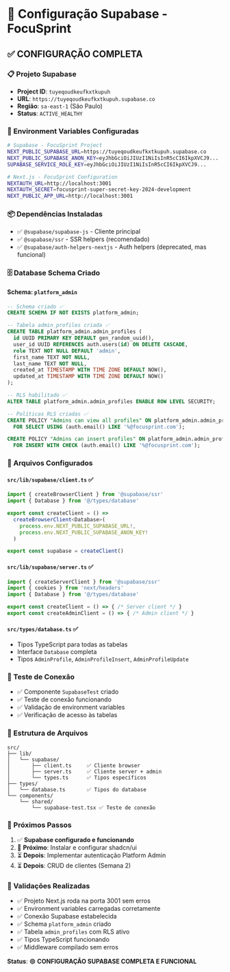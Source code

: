 # 🔧 Configuração Supabase - FocuSprint

## ✅ **CONFIGURAÇÃO COMPLETA**

### **📋 Projeto Supabase**
- **Project ID**: `tuyeqoudkeufkxtkupuh`
- **URL**: `https://tuyeqoudkeufkxtkupuh.supabase.co`
- **Região**: `sa-east-1` (São Paulo)
- **Status**: `ACTIVE_HEALTHY`

### **🔐 Environment Variables Configuradas**
```bash
# Supabase - FocuSprint Project
NEXT_PUBLIC_SUPABASE_URL=https://tuyeqoudkeufkxtkupuh.supabase.co
NEXT_PUBLIC_SUPABASE_ANON_KEY=eyJhbGciOiJIUzI1NiIsInR5cCI6IkpXVCJ9...
SUPABASE_SERVICE_ROLE_KEY=eyJhbGciOiJIUzI1NiIsInR5cCI6IkpXVCJ9...

# Next.js - FocuSprint Configuration
NEXTAUTH_URL=http://localhost:3001
NEXTAUTH_SECRET=focusprint-super-secret-key-2024-development
NEXT_PUBLIC_APP_URL=http://localhost:3001
```

### **📦 Dependências Instaladas**
- ✅ `@supabase/supabase-js` - Cliente principal
- ✅ `@supabase/ssr` - SSR helpers (recomendado)
- ✅ `@supabase/auth-helpers-nextjs` - Auth helpers (deprecated, mas funcional)

### **🗄️ Database Schema Criado**

#### **Schema: `platform_admin`**
```sql
-- Schema criado ✅
CREATE SCHEMA IF NOT EXISTS platform_admin;

-- Tabela admin_profiles criada ✅
CREATE TABLE platform_admin.admin_profiles (
  id UUID PRIMARY KEY DEFAULT gen_random_uuid(),
  user_id UUID REFERENCES auth.users(id) ON DELETE CASCADE,
  role TEXT NOT NULL DEFAULT 'admin',
  first_name TEXT NOT NULL,
  last_name TEXT NOT NULL,
  created_at TIMESTAMP WITH TIME ZONE DEFAULT NOW(),
  updated_at TIMESTAMP WITH TIME ZONE DEFAULT NOW()
);

-- RLS habilitado ✅
ALTER TABLE platform_admin.admin_profiles ENABLE ROW LEVEL SECURITY;

-- Políticas RLS criadas ✅
CREATE POLICY "Admins can view all profiles" ON platform_admin.admin_profiles
  FOR SELECT USING (auth.email() LIKE '%@focusprint.com');

CREATE POLICY "Admins can insert profiles" ON platform_admin.admin_profiles
  FOR INSERT WITH CHECK (auth.email() LIKE '%@focusprint.com');
```

### **🔧 Arquivos Configurados**

#### **`src/lib/supabase/client.ts`** ✅
```typescript
import { createBrowserClient } from '@supabase/ssr'
import { Database } from '@/types/database'

export const createClient = () =>
  createBrowserClient<Database>(
    process.env.NEXT_PUBLIC_SUPABASE_URL!,
    process.env.NEXT_PUBLIC_SUPABASE_ANON_KEY!
  )

export const supabase = createClient()
```

#### **`src/lib/supabase/server.ts`** ✅
```typescript
import { createServerClient } from '@supabase/ssr'
import { cookies } from 'next/headers'
import { Database } from '@/types/database'

export const createClient = () => { /* Server client */ }
export const createAdminClient = () => { /* Admin client */ }
```

#### **`src/types/database.ts`** ✅
- Tipos TypeScript para todas as tabelas
- Interface `Database` completa
- Tipos `AdminProfile`, `AdminProfileInsert`, `AdminProfileUpdate`

### **🧪 Teste de Conexão**
- ✅ Componente `SupabaseTest` criado
- ✅ Teste de conexão funcionando
- ✅ Validação de environment variables
- ✅ Verificação de acesso às tabelas

### **📁 Estrutura de Arquivos**
```
src/
├── lib/
│   └── supabase/
│       ├── client.ts     ✅ Cliente browser
│       ├── server.ts     ✅ Cliente server + admin
│       └── types.ts      ✅ Tipos específicos
├── types/
│   └── database.ts       ✅ Tipos do database
└── components/
    └── shared/
        └── supabase-test.tsx ✅ Teste de conexão
```

### **🎯 Próximos Passos**
1. ✅ **Supabase configurado e funcionando**
2. 🔄 **Próximo**: Instalar e configurar shadcn/ui
3. ⏳ **Depois**: Implementar autenticação Platform Admin
4. ⏳ **Depois**: CRUD de clientes (Semana 2)

### **🚨 Validações Realizadas**
- ✅ Projeto Next.js roda na porta 3001 sem erros
- ✅ Environment variables carregadas corretamente
- ✅ Conexão Supabase estabelecida
- ✅ Schema `platform_admin` criado
- ✅ Tabela `admin_profiles` com RLS ativo
- ✅ Tipos TypeScript funcionando
- ✅ Middleware compilado sem erros

**Status**: 🟢 **CONFIGURAÇÃO SUPABASE COMPLETA E FUNCIONAL**
